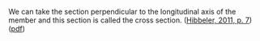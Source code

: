 We can take the section perpendicular to the longitudinal axis of the member and this section is called the cross section. ([Hibbeler, 2011, p. 7](zotero://select/library/items/XW832UJH)) ([pdf](zotero://open-pdf/library/items/5Q89FKQF?page=26&annotation=DQXQR8XH))